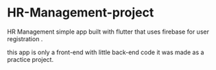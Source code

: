 # HR-Management-project
HR Management simple app built with flutter that uses firebase for user registration .

this app is only a front-end with little back-end code 
it was made as a practice project.
